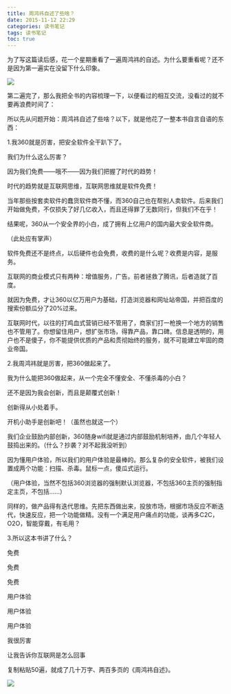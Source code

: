 ```yaml
---
title: 周鸿祎自述了些啥？
date: 2015-11-12 22:29
categories: 读书笔记
tags: 读书笔记
toc: true
---
```

为了写这篇读后感，花一个星期重看了一遍周鸿祎的自述。为什么要重看呢？还不是因为第一遍实在没留下什么印象。

![](http://upload-images.jianshu.io/upload_images/29336-7115262ffb7529bb.gif?imageMogr2/auto-orient/strip)

第二遍完了，那么我把全书的内容梳理一下，以便看过的相互交流，没看过的就不要再浪费时间了：

所以先从问题开始：周鸿祎自述了些啥？以下，就是他花了一整本书自言自语的东西：

1.我360就是厉害，把安全软件全干趴下了。

我们为什么这么厉害？

因为我们免费——哦不——因为我们把握了时代的趋势！

时代的趋势就是互联网思维，互联网思维就是软件免费！

当年那些按套卖软件的蠢货软件商不懂，而360自己也在帮别人卖软件。后来我们开始做免费，不仅损失了好几亿收入，而且还得罪了无数同行，但我们不在乎！

结果呢，360从一个安全界的小白，成了拥有上亿用户的国内最大安全软件商。

（此处应有掌声）

软件免费还不是终点，以后硬件也会免费，收费的是什么呢？收费是内容，是服务。

互联网的商业模式只有两种：增值服务，广告。前者拯救了腾讯，后者造就了百度。

就因为免费，才让360以亿万用户为基础，打造浏览器和网址站帝国，并把百度的搜索份额瓜分了20%过来。

互联网时代，以往的打鸡血式营销已经不管用了，商家们打一枪换一个地方的销售也不管用了。你想留住用户，想扩张市场，得靠产品，靠口碑。信息是透明的，用户也不是傻子，你不能提供优质的产品和贯彻始终的服务，就不可能建立牢固的商业帝国。


2.我周鸿祎就是厉害，把360做起来了。

我为什么能把360做起来，从一个完全不懂安全、不懂杀毒的小白？

还不是因为我会创新，而且是颠覆式创新！

创新得从小处着手。

开机小助手是创新吧！（虽然也就这一个）

我们企业鼓励内部创新，360随身wifi就是通过内部鼓励机制培养，由几个年轻人鼓捣出来的。（什么？抄袭？对不起我没听到）

因为懂用户体验，所以我们的用户体验是最棒的。那么复杂的安全软件，被我们设置成两个功能：扫描、杀毒。鼠标一点，傻瓜式运行。

（用户体验，当然不包括360浏览器的强制默认浏览器，不包括360主页的强制指定主页，不包括……）

同样的，做产品得有迭代思维。先把东西做出来，投放市场，根据市场反应不断迭代，快速反应，把一个功能做精。没有一个满足用户痛点的功能，谈再多C2C，O2O，智能穿戴，有毛用？

3.所以这本书讲了什么？

免费

免费

免费

用户体验

用户体验

用户体验

我很厉害

让我告诉你互联网是怎么回事

复制粘贴50遍，就成了几十万字、两百多页的《周鸿祎自述》。

![](http://upload-images.jianshu.io/upload_images/29336-9235c2542eaab03a.png?imageMogr2/auto-orient/strip%7CimageView2/2/w/1240)
